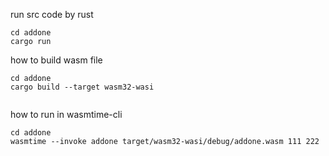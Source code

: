 run src code by rust
```shell
cd addone
cargo run
```


how to build wasm file
```shell
cd addone
cargo build --target wasm32-wasi


```


how to run in wasmtime-cli
```shell
cd addone
wasmtime --invoke addone target/wasm32-wasi/debug/addone.wasm 111 222
```
